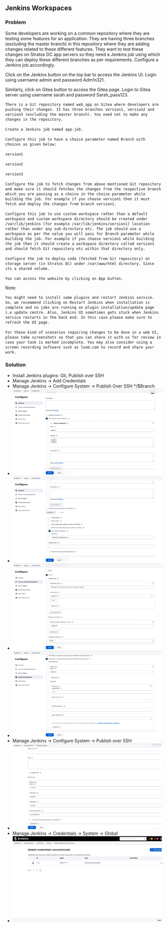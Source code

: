 ## Jenkins Workspaces 

### Problem

Some developers are working on a common repository where they are testing some features for an application. They are
having three branches (excluding the master branch) in this repository where they are adding changes related to these
different features. They want to test these changes on Stratos DC app servers so they need a Jenkins job using which
they can deploy these different branches as per requirements. Configure a Jenkins job accordingly.

Click on the Jenkins button on the top bar to access the Jenkins UI. Login using username admin and password Adm!n321.

Similarly, click on Gitea button to access the Gitea page. Login to Gitea server using username sarah and password
Sarah_pass123.

    There is a Git repository named web_app on Gitea where developers are pushing their changes. It has three branches version1, version2 and version3 (excluding the master branch). You need not to make any changes in the repository.

    Create a Jenkins job named app-job.

    Configure this job to have a choice parameter named Branch with choices as given below:

    version1

    version2

    version3

    Configure the job to fetch changes from above mentioned Git repository and make sure it should fetches the changes from the respective branch which you are passing as a choice in the choice parameter while building the job. For example if you choose version1 then it must fetch and deploy the changes from branch version1.

    Configure this job to use custom workspace rather than a default workspace and custom workspace directory should be created under /var/lib/jenkins (for example /var/lib/jenkins/version1) location rather than under any sub-directory etc. The job should use a workspace as per the value you will pass for Branch parameter while building the job. For example if you choose version1 while building the job then it should create a workspace directory called version1 and should fetch Git repository etc within that directory only.

    Configure the job to deploy code (fetched from Git repository) on storage server (in Stratos DC) under /var/www/html directory. Since its a shared volume.

    You can access the website by clicking on App button.

Note:

    You might need to install some plugins and restart Jenkins service. So, we recommend clicking on Restart Jenkins when installation is complete and no jobs are running on plugin installation/update page i.e update centre. Also, Jenkins UI sometimes gets stuck when Jenkins service restarts in the back end. In this case please make sure to refresh the UI page.

    For these kind of scenarios requiring changes to be done in a web UI, please take screenshots so that you can share it with us for review in case your task is marked incomplete. You may also consider using a screen recording software such as loom.com to record and share your work.

### Solution

- Install Jenkins plugins: Git, Publish over SSH 
- Manage Jenkins -> Add Credentials
- Manage Jenkins -> Configure System -> Publish Over SSH
*/$Branch
- ![img.png](img.png)
- ![img_1.png](img_1.png)
- ![img_2.png](img_2.png)
- ![img_3.png](img_3.png)
- Manage Jenkins -> Configure System -> Publish over SSH
- ![img_4.png](img_4.png)
- Manage Jenkins -> Credentials -> System -> Global
- ![img_5.png](img_5.png)